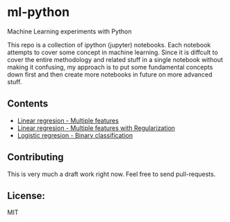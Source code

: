 # ml-python
Machine Learning experiments with Python

This repo is a collection of ipython (jupyter) notebooks. Each notebook attempts to cover some concept in machine learning. 
Since it is diffcult to cover the entire methodology and related stuff in a single notebook without making it confusing, my approach is to put some fundamental concepts down first and then create more notebooks in future on more advanced stuff.

## Contents
* <a href = "./1_linear_regression/1_multiple_variables.ipynb">Linear regresion - Multiple features</a>
* <a href = "./1_linear_regression/2_multiple_variables_reg.ipynb">Linear regresion - Multiple features with Regularization</a>
* <a href = "./2_logistic_regression/1_binary_classification.ipynb">Logistic regresion - Binary classification</a>

## Contributing
This is very much a draft work right now. Feel free to send pull-requests.

## License:
MIT
